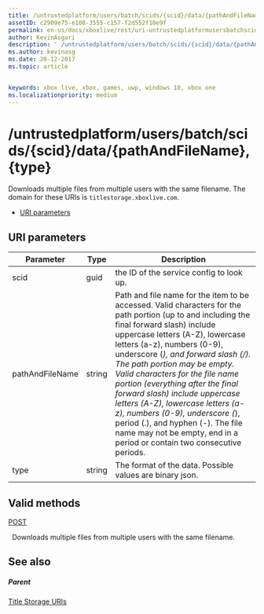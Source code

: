 ```yaml
---
title: /untrustedplatform/users/batch/scids/{scid}/data/{pathAndFileName},{type}
assetID: c2909e75-e108-3555-c157-f2d552f10e9f
permalink: en-us/docs/xboxlive/rest/uri-untrustedplatformusersbatchscidssciddatapathandfilenametype.html
author: KevinAsgari
description: ' /untrustedplatform/users/batch/scids/{scid}/data/{pathAndFileName},{type}'
ms.author: kevinasg
ms.date: 20-12-2017
ms.topic: article


keywords: xbox live, xbox, games, uwp, windows 10, xbox one
ms.localizationpriority: medium
---
```



# /untrustedplatform/users/batch/scids/{scid}/data/{pathAndFileName},{type}
Downloads multiple files from multiple users with the same filename. 
The domain for these URIs is `titlestorage.xboxlive.com`.
 
  * [URI parameters](#ID4EV)
 
<a id="ID4EV"></a>

 
## URI parameters
 
| Parameter| Type| Description| 
| --- | --- | --- | 
| scid| guid| the ID of the service config to look up.| 
| pathAndFileName| string| Path and file name for the item to be accessed. Valid characters for the path portion (up to and including the final forward slash) include uppercase letters (A-Z), lowercase letters (a-z), numbers (0-9), underscore (_), and forward slash (/). The path portion may be empty. Valid characters for the file name portion (everything after the final forward slash) include uppercase letters (A-Z), lowercase letters (a-z), numbers (0-9), underscore (_), period (.), and hyphen (-). The file name may not be empty, end in a period or contain two consecutive periods.| 
| type| string| The format of the data. Possible values are binary json.| 
  
<a id="ID4EFC"></a>

 
## Valid methods

[POST](uri-untrustedplatformusersbatchscidssciddatapathandfilenametype-post.md)

&nbsp;&nbsp;Downloads multiple files from multiple users with the same filename.
 
<a id="ID4EPC"></a>

 
## See also
 
<a id="ID4ERC"></a>

 
##### Parent 

[Title Storage URIs](atoc-reference-storagev2.md)

   